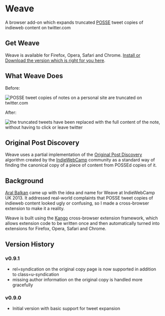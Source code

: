 # Weave

A browser add-on which expands truncated <a href="http://indiewebcamp.com/POSSE">POSSE</a> tweet copies of indieweb content on twitter.com

## Get Weave

Weave is available for Firefox, Opera, Safari and Chrome. [Install or Download the version which is right for you here](http://waterpigs.co.uk/extensions/weave/).

## What Weave Does

Before:

<img src="http://waterpigs.co.uk/extensions/weave/before.png" alt="POSSE tweet copies of notes on a personal site are truncated on twitter.com" />

After:

<img src="http://waterpigs.co.uk/extensions/weave/after.png" alt="the truncated tweets have been replaced with the full content of the note, without having to click or leave twitter" />

## Original Post Discovery

Weave uses a partial implementation of the <a href="http://indiewebcamp.com/original-post-discovery">Original Post Discovery</a> algorithm created by the <a href="http://indiewebcamp.com">IndieWebCamp</a> community as a standard way of finding the canonical copy of a piece of content from POSSEd copies of it.

## Background

<a class="h-card" href="http://aralbalkan.com">Aral Balkan</a> came up with the idea and name for Weave at IndieWebCamp UK 2013. It addressed real-world complaints that POSSE tweet copies of indieweb content looked ugly or confusing, so I made a cross-browser extension to make it a reality.

Weave is built using the <a href="http://kangoextensions.com/kango.html">Kango</a> cross-browser extension framework, which allows extension code to be written once and then automatically turned into extensions for Firefox, Opera, Safari and Chrome.

## Version History

### v0.9.1
* rel=syndication on the original copy page is now supported in addition to class=u-syndication
* missing author information on the original copy is handled more gracefully

### v0.9.0
* Initial version with basic support for tweet expansion